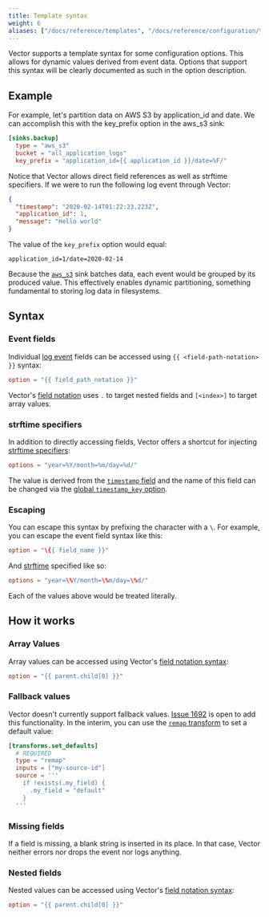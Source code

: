 ```yaml
---
title: Template syntax
weight: 6
aliases: ["/docs/reference/templates", "/docs/reference/configuration/templates"]
---
```


Vector supports a template syntax for some configuration options. This allows for dynamic values derived from event data. Options that support this syntax will be clearly documented as such in the option description.

## Example

For example, let's partition data on AWS S3 by application_id and date. We can accomplish this with the key_prefix option in the aws_s3 sink:

```toml
[sinks.backup]
  type = "aws_s3"
  bucket = "all_application_logs"
  key_prefix = "application_id={{ application_id }}/date=%F/"
```

Notice that Vector allows direct field references as well as strftime specifiers. If we were to run the following log event through Vector:

```json
{
  "timestamp": "2020-02-14T01:22:23.223Z",
  "application_id": 1,
  "message": "Hello world"
}
```

The value of the `key_prefix` option would equal:

```raw
application_id=1/date=2020-02-14
```

Because the [`aws_s3`][aws_s3] sink batches data, each event would be grouped by its produced value. This effectively enables dynamic partitioning, something fundamental to storing log data in filesystems.

## Syntax

### Event fields

Individual [log event][log] fields can be accessed using `{{ <field-path-notation> }}` syntax:

```toml
option = "{{ field_path_notation }}"
```

Vector's [field notation][fields] uses `.` to target nested fields and `[<index>]` to target array values.

### strftime specifiers

In addition to directly accessing fields, Vector offers a shortcut for injecting [strftime specifiers][strftime]:

```toml
options = "year=%Y/month=%m/day=%d/"
```

The value is derived from the [`timestamp` field][timestamp] and the name of this field can be changed via the [global `timestamp_key` option][timestamp_key].

### Escaping

You can escape this syntax by prefixing the character with a `\`. For example, you can escape the event field syntax like this:

```toml
option = "\{{ field_name }}"
```

And [strftime] specified like so:

```toml
options = "year=\%Y/month=\%m/day=\%d/"
```

Each of the values above would be treated literally.

## How it works

### Array Values

Array values can be accessed using Vector's [field notation syntax][paths]:

```toml
option = "{{ parent.child[0] }}"
```

### Fallback values

Vector doesn't currently support fallback values. [Issue 1692][1692] is open to add this functionality. In the interim, you can use the [`remap` transform][remap] to set a default value:

```toml
[transforms.set_defaults]
  # REQUIRED
  type = "remap"
  inputs = ["my-source-id"]
  source = '''
    if !exists(.my_field) {
      .my_field = "default"
    }
  '''
```

### Missing fields

If a field is missing, a blank string is inserted in its place. In that case, Vector neither errors nor drops the event nor logs anything.

### Nested fields

Nested values can be accessed using Vector's [field notation syntax][paths]:

```toml
option = "{{ parent.child[0] }}"
```


[1692]: https://github.com/vectordotdev/vector/issues/1692
[aws_s3]: /docs/reference/configuration/sinks/aws_s3
[fields]: /docs/reference/configuration/field-path-notation
[log]: /docs/about/under-the-hood/architecture/data-model/log
[paths]: /docs/reference/configuration/field-path-notation
[remap]: /docs/reference/configuration/transforms/remap
[strftime]: https://docs.rs/chrono/0.4.19/chrono/format/strftime/index.html#specifiers
[timestamp]: /docs/about/under-the-hood/architecture/data-model/log/#timestamps
[timestamp_key]: /docs/reference/configuration/global-options/#log_schema.timestamp_key
